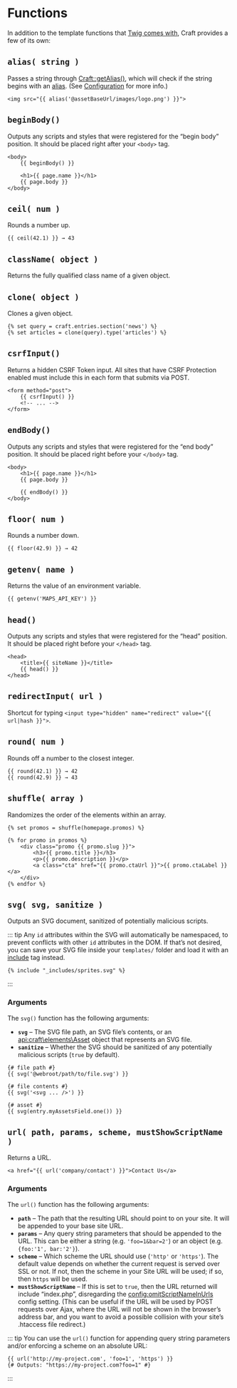 # Functions

In addition to the template functions that [Twig comes with](https://twig.symfony.com/doc/functions/index.html), Craft provides a few of its own:


## `alias( string )`

Passes a string through [Craft::getAlias()](api:yii\BaseYii::getAlias()), which will check if the string begins with an [alias](https://www.yiiframework.com/doc/guide/2.0/en/concept-aliases). (See [Configuration](../config/README.md#aliases) for more info.)

```twig
<img src="{{ alias('@assetBaseUrl/images/logo.png') }}">
```

## `beginBody()`

Outputs any scripts and styles that were registered for the “begin body” position. It should be placed right after your `<body>` tag.

```twig
<body>
    {{ beginBody() }}

    <h1>{{ page.name }}</h1>
    {{ page.body }}
</body>
```

## `ceil( num )`

Rounds a number up.

```twig
{{ ceil(42.1) }} → 43
```

## `className( object )`

Returns the fully qualified class name of a given object.

## `clone( object )`

Clones a given object.

```twig
{% set query = craft.entries.section('news') %}
{% set articles = clone(query).type('articles') %}
```

## `csrfInput()`

Returns a hidden CSRF Token input. All sites that have CSRF Protection enabled must include this in each form that submits via POST.

```twig
<form method="post">
    {{ csrfInput() }}
    <!-- ... -->
</form>
```

## `endBody()`

Outputs any scripts and styles that were registered for the “end body” position. It should be placed right before your `</body>` tag.

```twig
<body>
    <h1>{{ page.name }}</h1>
    {{ page.body }}

    {{ endBody() }}
</body>
```

## `floor( num )`

Rounds a number down.

```twig
{{ floor(42.9) }} → 42
```

## `getenv( name )`

Returns the value of an environment variable.

```twig
{{ getenv('MAPS_API_KEY') }}
```

## `head()`

Outputs any scripts and styles that were registered for the “head” position. It should be placed right before your `</head>` tag. 

```twig
<head>
    <title>{{ siteName }}</title>
    {{ head() }}
</head>
```

## `redirectInput( url )`

Shortcut for typing `<input type="hidden" name="redirect" value="{{ url|hash }}">`.

## `round( num )`

Rounds off a number to the closest integer.

```twig
{{ round(42.1) }} → 42
{{ round(42.9) }} → 43
```

## `shuffle( array )`

Randomizes the order of the elements within an array.

```twig
{% set promos = shuffle(homepage.promos) %}

{% for promo in promos %}
    <div class="promo {{ promo.slug }}">
        <h3>{{ promo.title }}</h3>
        <p>{{ promo.description }}</p>
        <a class="cta" href="{{ promo.ctaUrl }}">{{ promo.ctaLabel }}</a>
    </div>
{% endfor %}
```

## `svg( svg, sanitize )`

Outputs an SVG document, sanitized of potentially malicious scripts.

::: tip
Any `id` attributes within the SVG will automatically be namespaced, to prevent conflicts with other `id` attributes in the DOM. If that’s not desired, you can save your SVG file inside your `templates/` folder and load it with an [include](https://twig.symfony.com/doc/2.x/tags/include.html) tag instead.

```twig
{% include "_includes/sprites.svg" %}
```
:::

### Arguments

The `svg()` function has the following arguments:

- **`svg`** – The SVG file path, an SVG file’s contents, or an <api:craft\elements\Asset> object that represents an SVG file.
- **`sanitize`** – Whether the SVG should be sanitized of any potentially malicious scripts (`true` by default).

```twig
{# file path #}
{{ svg('@webroot/path/to/file.svg') }}

{# file contents #}
{{ svg('<svg ... />') }}

{# asset #}
{{ svg(entry.myAssetsField.one()) }}
```

## `url( path, params, scheme, mustShowScriptName )`

Returns a URL.

```twig
<a href="{{ url('company/contact') }}">Contact Us</a>
```

### Arguments

The `url()` function has the following arguments:

* **`path`** – The path that the resulting URL should point to on your site. It will be appended to your base site URL.
* **`params`** – Any query string parameters that should be appended to the URL. This can be either a string (e.g. `'foo=1&bar=2'`) or an object (e.g. `{foo:'1', bar:'2'}`).
* **`scheme`** – Which scheme the URL should use (`'http'` or `'https'`). The default value depends on whether the current request is served over SSL or not. If not, then the scheme in your Site URL will be used; if so, then `https` will be used.
* **`mustShowScriptName`** – If this is set to `true`, then the URL returned will include “index.php”, disregarding the <config:omitScriptNameInUrls> config setting. (This can be useful if the URL will be used by POST requests over Ajax, where the URL will not be shown in the browser’s address bar, and you want to avoid a possible collision with your site’s .htaccess file redirect.)

::: tip
You can use the `url()` function for appending query string parameters and/or enforcing a scheme on an absolute URL:
```twig
{{ url('http://my-project.com', 'foo=1', 'https') }}
{# Outputs: "https://my-project.com?foo=1" #}
```
:::

